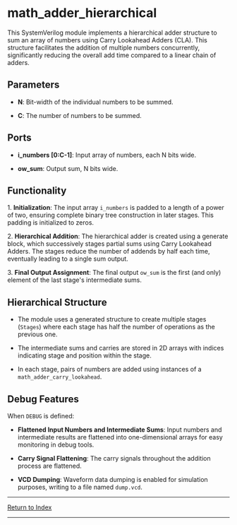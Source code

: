 # math_adder_hierarchical

This SystemVerilog module implements a hierarchical adder structure to sum an array of numbers using Carry Lookahead Adders (CLA). This structure facilitates the addition of multiple numbers concurrently, significantly reducing the overall add time compared to a linear chain of adders.

## Parameters

- **N**: Bit-width of the individual numbers to be summed.

- **C**: The number of numbers to be summed.

## Ports

- **i_numbers [0:C-1]**: Input array of numbers, each N bits wide.

- **ow_sum**: Output sum, N bits wide.

## Functionality

1\. **Initialization**: The input array `i_numbers` is padded to a length of a power of two, ensuring complete binary tree construction in later stages. This padding is initialized to zeros.

2\. **Hierarchical Addition**: The hierarchical adder is created using a generate block, which successively stages partial sums using Carry Lookahead Adders. The stages reduce the number of addends by half each time, eventually leading to a single sum output.

3\. **Final Output Assignment**: The final output `ow_sum` is the first (and only) element of the last stage's intermediate sums.

## Hierarchical Structure

- The module uses a generated structure to create multiple stages (`Stages`) where each stage has half the number of operations as the previous one.

- The intermediate sums and carries are stored in 2D arrays with indices indicating stage and position within the stage.

- In each stage, pairs of numbers are added using instances of a `math_adder_carry_lookahead`.

## Debug Features

When `DEBUG` is defined:

- **Flattened Input Numbers and Intermediate Sums**: Input numbers and intermediate results are flattened into one-dimensional arrays for easy monitoring in debug tools.

- **Carry Signal Flattening**: The carry signals throughout the addition process are flattened.

- **VCD Dumping**: Waveform data dumping is enabled for simulation purposes, writing to a file named `dump.vcd`.

---

[Return to Index](index.md)

----------
